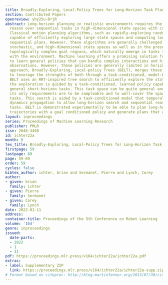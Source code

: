 ```yaml
---
title: Broadly-Exploring, Local-Policy Trees for Long-Horizon Task Planning
section: Contributed Papers
openreview: yhy25u-DrjR
abstract: Long-horizon planning in realistic environments requires the ability to
  reason over sequential tasks in high-dimensional state spaces with complex dynamics.
  Classical motion planning algorithms, such as rapidly-exploring random trees, are
  capable of efficiently exploring large state spaces and computing long-horizon,
  sequential plans. However, these algorithms are generally challenged with complex,
  stochastic, and high-dimensional state spaces as well as in the presence of small,
  topologically complex goal regions, which naturally emerge in tasks that interact
  with the environment. Machine learning offers a promising solution for its ability
  to learn general policies that can handle complex interactions and high-dimensional
  observations. However, these policies are generally limited in horizon length. Our
  approach, Broadly-Exploring, Local-policy Trees (BELT), merges these two approaches
  to leverage the strengths of both through a task-conditioned, model-based tree search.
  BELT uses an RRT-inspired tree search to efficiently explore the state space. Locally,
  the exploration is guided by a task-conditioned, learned policy capable of performing
  general short-horizon tasks. This task space can be quite general and abstract;
  its only requirements are to be sampleable and to well-cover the space of useful
  tasks. This search is aided by a task-conditioned model that temporally extends
  dynamics propagation to allow long-horizon search and sequential reasoning over
  tasks. BELT is demonstrated experimentally to be able to plan long-horizon, sequential
  trajectories with a goal conditioned policy and generate plans that are robust.
layout: inproceedings
series: Proceedings of Machine Learning Research
publisher: PMLR
issn: 2640-3498
id: ichter22a
month: 0
tex_title: Broadly-Exploring, Local-Policy Trees for Long-Horizon Task Planning
firstpage: 59
lastpage: 69
page: 59-69
order: 59
cycles: false
bibtex_author: ichter, brian and Sermanet, Pierre and Lynch, Corey
author:
- given: brian
  family: ichter
- given: Pierre
  family: Sermanet
- given: Corey
  family: Lynch
date: 2022-01-11
address:
container-title: Proceedings of the 5th Conference on Robot Learning
volume: '164'
genre: inproceedings
issued:
  date-parts:
  - 2022
  - 1
  - 11
pdf: https://proceedings.mlr.press/v164/ichter22a/ichter22a.pdf
extras:
- label: Supplementary ZIP
  link: https://proceedings.mlr.press/v164/ichter22a/ichter22a-supp.zip
# Format based on citeproc: http://blog.martinfenner.org/2013/07/30/citeproc-yaml-for-bibliographies/
---
```

